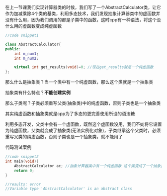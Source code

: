 在上一节课我们实现计算器类的时候，我们写了一个AbstractCalculator类，让它作为加减乘除4个类的基类，利用多态技术，我们发现抽象计算器类中的虚函数并没有什么用，因为我们调用的都是子类中的函数，这时cpp有一种语法，将这个没什么用的虚函数变成纯虚函数

```cpp
//code snippet1

class AbstractCalculator{
public:
    int m_num1;
    int m_num2;

    virtual int get_results(void)=0; //现在get_results就是一个纯虚函数
};
```

那么什么是抽象类？当一个类中有一个纯虚函数，那么这个类就是一个抽象类

抽象类有什么特点？**不能创建实例**

那么子类呢？子类必须重写父类(抽象类)中的纯虚函数，否则子类也是一个抽象类

其实纯虚函数和抽象类就是cpp为了多态的更完善使用所设的语法糖

利用多态开发，父类中会有一个虚函数，既然这个虚函数没用，我们不妨将它设置为纯虚函数，父类就变成了抽象类(无法实例化对象)，子类继承这个父类时，必须重写父类的纯虚函数，否则子类也是一个抽象类，就不能用了



代码测试案例

```cpp
//code snippet2
int main(void){
    AbstractCalculator ac; //抽象计算器类中有一个纯虚函数 这个类变成了一个抽象类 无法实例化
    return 0;
}

//results: error
//Variable type 'AbstractCalculator' is an abstract class
```

